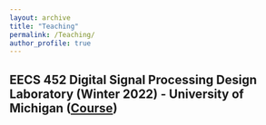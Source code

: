 ```yaml
---
layout: archive
title: "Teaching"
permalink: /Teaching/
author_profile: true
---
```


**EECS 452 Digital Signal Processing Design Laboratory (Winter 2022) - University of Michigan ([Course](https://umich.instructure.com/courses/488650))**
------
